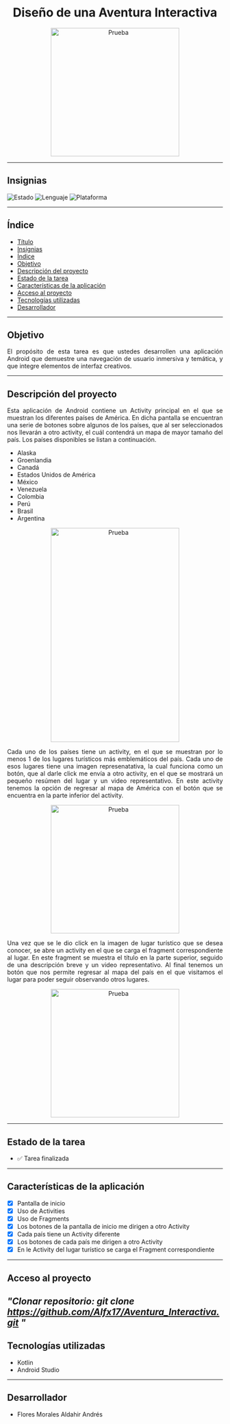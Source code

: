 <h1 align="center">Diseño de una Aventura Interactiva</h1>
<p align="center">
  <img src="fondo/tarea2.png" alt="Prueba" width="300" />
</p>


---

## Insignias
![Estado](https://img.shields.io/badge/Estado-Terminado-brightgreen)
![Lenguaje](https://img.shields.io/badge/Kotlin-✓-purple)
![Plataforma](https://img.shields.io/badge/Plataforma-Android-blue)

---

## Índice
- [Título](#tarea-2--diseño-de-una-aventura-interactiva)
- [Insignias](#insignias)
- [Índice](#índice)
- [Objetivo](#objetivo)
- [Descripción del proyecto](#descripción-del-proyecto)
- [Estado de la tarea](#estado-de-la-tarea)
- [Características de la aplicación](#características-de-la-aplicación)
- [Acceso al proyecto](#acceso-al-proyecto)
- [Tecnologías utilizadas](#tecnologías-utilizadas)
- [Desarrollador](#-desarrollador)

---

## Objetivo
<p align="justify">El propósito de esta tarea es que ustedes desarrollen una aplicación Android que demuestre una navegación de usuario inmersiva y temática, y que integre elementos de interfaz creativos.</p>

---

## Descripción del proyecto
<p align="justify">Esta aplicación de Android contiene un Activity principal en el que se muestran los diferentes países de América. En dicha pantalla se encuentran una serie de botones sobre algunos de los países, que al ser seleccionados nos llevarán a otro activity, el cuál contendrá un mapa de mayor tamaño del país. Los países disponibles se listan a continuación.</p>
<ul>
  <li>Alaska</li>
  <li>Groenlandia</li>
  <li>Canadá</li>
  <li>Estados Unidos de América</li>
  <li>México</li>
  <li>Venezuela</li>
  <li>Colombia</li>
  <li>Perú</li>
  <li>Brasil</li>
  <li>Argentina</li>
  
</ul>
<p align="center">
  <img src="fondo/America.jpeg" alt="Prueba" width="300" height="500"/>
</p>
<p align="justify">Cada uno de los países tiene un activity, en el que se muestran por lo menos 1 de los lugares turísticos más emblemáticos del país. Cada uno de esos lugares tiene una imagen represenatativa, la cual funciona como un botón, que al darle click me envía a otro activity, en el que se mostrará un pequeño resúmen del lugar y un video representativo. En este activity tenemos la opción de regresar al mapa de América con el botón que se encuentra en la parte inferior del activity.</p>

<p align="center">
  <img src="fondo/Mexico.jpeg" alt="Prueba" width="300" />
</p>

<p align="justify">Una vez que se le dio click en la imagen de lugar turístico que se desea conocer, se abre un activity en el que se carga el fragment correspondiente al lugar. En este fragment se muestra el título en la parte superior, seguido de una descripción breve y un video representativo. Al final tenemos un botón que nos permite regresar al mapa del país en el que visitamos el lugar para poder seguir observando otros lugares.  
</p>

<p align="center">
  <img src="fondo/Vallarta.jpeg" alt="Prueba" width="300" />
</p>

---

## Estado de la tarea
- ✅ Tarea finalizada

---

## Características de la aplicación 
- [x] Pantalla de inicio
- [x] Uso de Activities
- [x] Uso de Fragments
- [x] Los botones de la pantalla de inicio me dirigen a otro Activity
- [x] Cada país tiene un Activity diferente
- [x] Los botones de cada país me dirigen a otro Activity
- [x] En le Activity del lugar turístico se carga el Fragment correspondiente   

---

## Acceso al proyecto
*"Clonar repositorio: 
    git clone https://github.com/Alfx17/Aventura_Interactiva.git
"*
---

## Tecnologías utilizadas
- Kotlin
- Android Studio

---

## Desarrollador
- Flores Morales Aldahir Andrés
